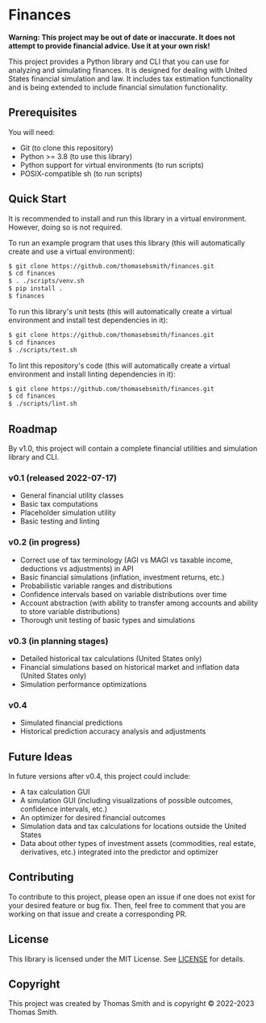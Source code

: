 # Finances
**Warning: This project may be out of date or inaccurate. It does not attempt
to provide financial advice. Use it at your own risk!**

This project provides a Python library and CLI that you can use for analyzing
and simulating finances. It is designed for dealing with United States financial
simulation and law. It includes tax estimation functionality and is being
extended to include financial simulation functionality.

## Prerequisites
You will need:
- Git (to clone this repository)
- Python >= 3.8 (to use this library)
- Python support for virtual environments (to run scripts)
- POSIX-compatible sh (to run scripts)

## Quick Start
It is recommended to install and run this library in a virtual environment.
However, doing so is not required.

To run an example program that uses this library (this will automatically
create and use a virtual environment):
```sh
$ git clone https://github.com/thomasebsmith/finances.git
$ cd finances
$ . ./scripts/venv.sh
$ pip install .
$ finances
```

To run this library's unit tests (this will automatically create a virtual
environment and install test dependencies in it):
```sh
$ git clone https://github.com/thomasebsmith/finances.git
$ cd finances
$ ./scripts/test.sh
```

To lint this repository's code (this will automatically create a virtual
environment and install linting dependencies in it):
```sh
$ git clone https://github.com/thomasebsmith/finances.git
$ cd finances
$ ./scripts/lint.sh
```

## Roadmap
By v1.0, this project will contain a complete financial utilities and
simulation library and CLI.

### v0.1 (released 2022-07-17)
- General financial utility classes
- Basic tax computations
- Placeholder simulation utility
- Basic testing and linting

### v0.2 (in progress)
- Correct use of tax terminology (AGI vs MAGI vs taxable income, deductions vs
  adjustments) in API
- Basic financial simulations (inflation, investment returns, etc.)
- Probabilistic variable ranges and distributions
- Confidence intervals based on variable distributions over time
- Account abstraction (with ability to transfer among accounts and ability to
  store variable distributions)
- Thorough unit testing of basic types and simulations

### v0.3 (in planning stages)
- Detailed historical tax calculations (United States only)
- Financial simulations based on historical market and inflation data (United
  States only)
- Simulation performance optimizations

### v0.4
- Simulated financial predictions
- Historical prediction accuracy analysis and adjustments

## Future Ideas
In future versions after v0.4, this project could include:
- A tax calculation GUI
- A simulation GUI (including visualizations of possible outcomes, confidence
  intervals, etc.)
- An optimizer for desired financial outcomes
- Simulation data and tax calculations for locations outside the United States
- Data about other types of investment assets (commodities, real estate,
  derivatives, etc.) integrated into the predictor and optimizer

## Contributing
To contribute to this project, please open an issue if one does not exist for
your desired feature or bug fix. Then, feel free to comment that you are working
on that issue and create a corresponding PR.

## License
This library is licensed under the MIT License. See [LICENSE](./LICENSE) for
details.

## Copyright
This project was created by Thomas Smith and is copyright © 2022-2023 Thomas Smith.
